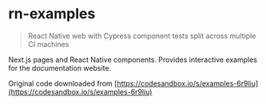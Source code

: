# rn-examples

> React Native web with Cypress component tests split across multiple CI machines

Next.js pages and React Native components. Provides interactive examples for the documentation website.

Original code downloaded from [https://codesandbox.io/s/examples-6r9liu](https://codesandbox.io/s/examples-6r9liu)
